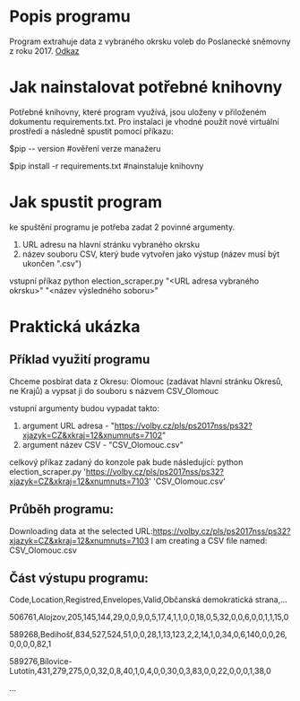 # Popis programu
Program extrahuje data z vybraného okrsku voleb do Poslanecké sněmovny z roku 2017. [Odkaz](https://volby.cz/pls/ps2017nss/ps3?xjazyk=CZ)

# Jak nainstalovat potřebné knihovny
Potřebné knihovny, které program využívá, jsou uloženy v přiloženém dokumentu requirements.txt. Pro instalaci je vhodné použít nové virtuální prostředí a následně spustit pomocí příkazu:

$pip -- version                         #ověření verze manažeru

$pip install -r requirements.txt       #nainstaluje knihovny

# Jak spustit program
ke spuštění programu je potřeba zadat 2 povinné argumenty.
1. URL adresu na hlavní stránku vybraného okrsku
2. název souboru CSV, který bude vytvořen jako výstup (název musí být ukončen ".csv")

vstupní příkaz
python election_scraper.py "<URL adresa vybraného okrsku>" "<název výsledného soboru>"

# Praktická ukázka
## Příklad využití programu
Chceme posbírat data z Okresu: Olomouc (zadávat hlavní stránku Okresů, ne Krajů) a vypsat ji do souboru s názvem CSV_Olomouc

vstupní argumenty budou vypadat takto:
1. argument URL adresa - "https://volby.cz/pls/ps2017nss/ps32?xjazyk=CZ&xkraj=12&xnumnuts=7102"
2. argument název CSV - "CSV_Olomouc.csv"

celkový příkaz zadaný do konzole pak bude následující:
python election_scraper.py 'https://volby.cz/pls/ps2017nss/ps32?xjazyk=CZ&xkraj=12&xnumnuts=7103' 'CSV_Olomouc.csv'

## Průběh programu:
Downloading data at the selected URL:https://volby.cz/pls/ps2017nss/ps32?xjazyk=CZ&xkraj=12&xnumnuts=7103
I am creating a CSV file named: CSV_Olomouc.csv

## Část výstupu programu:
Code,Location,Registred,Envelopes,Valid,Občanská demokratická strana,...

506761,Alojzov,205,145,144,29,0,0,9,0,5,17,4,1,1,0,0,18,0,5,32,0,0,6,0,0,1,1,15,0

589268,Bedihošť,834,527,524,51,0,0,28,1,13,123,2,2,14,1,0,34,0,6,140,0,0,26,0,0,0,0,82,1

589276,Bílovice-Lutotín,431,279,275,0,0,32,0,8,40,1,0,4,0,0,30,0,3,83,0,0,22,0,0,0,1,38,0

...
